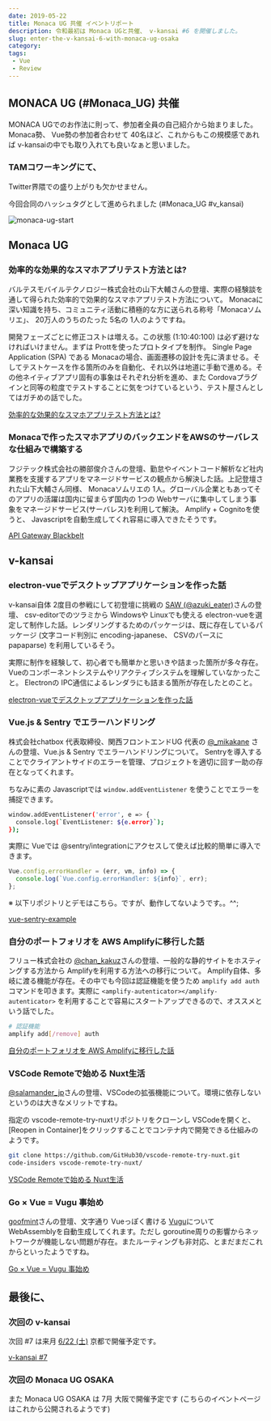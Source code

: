 ```yaml
---
date: 2019-05-22
title: Monaca UG 共催 イベントリポート
description: 令和最初は Monaca UGと共催、 v-kansai #6 を開催しました。
slug: enter-the-v-kansai-6-with-monaca-ug-osaka
category: 
tags: 
 - Vue
 - Review
---
```


## MONACA UG (#Monaca_UG) 共催

MONACA UGでのお作法に則って、参加者全員の自己紹介から始まりました。 Monaca勢、 Vue勢の参加者合わせて 40名ほど、これからもこの規模感であれば v-kansaiの中でも取り入れても良いなぁと思いました。

### TAMコワーキングにて、

Twitter界隈での盛り上がりも欠かせません。

今回合同のハッシュタグとして進められました (#Monaca_UG #v_kansai)

![monaca-ug-start](//images.ctfassets.net/gzkue3szf85p/1R7PH3fJN1xdFZMahXASBX/8d32254dca2a5403703bcebc3f20ec75/IMG_1243.JPG)

## Monaca UG

### 効率的な効果的なスマホアプリテスト方法とは?

バルテスモバイルテクノロジー株式会社の山下大輔さんの登壇、実際の経験談を通して得られた効率的で効果的なスマホアプリテスト方法について。 Monacaに深い知識を持ち、コミュニティ活動に積極的な方に送られる称号「Monacaソムリエ」、 20万人のうちのたった 5名の 1人のようですね。

開発フェーズごとに修正コストは増える。この状態 (1:10:40:100) は必ず避けなければいけません。まずは Prottを使ったプロトタイプを制作。 Single Page Application (SPA) である Monacaの場合、画面遷移の設計を先に済ませる。そしてテストケースを作る箇所のみを自動化、それ以外は地道に手動で進める。その他ネイティブアプリ固有の事象はそれぞれ分析を進め、また Cordovaプラグインと同等の粒度でテストすることに気をつけているという、テスト屋さんとしてはガチめの話でした。

<a class="link-preview" href="https://www.slideshare.net/DaisukeYamashita4/monaca-ug-osaka20190522">効率的な効果的なスマホアプリテスト方法とは?</a>


### Monacaで作ったスマホアプリのバックエンドをAWSのサーバレスな仕組みで構築する

フジテック株式会社の勝部俊介さんの登壇、勤怠やイベントコード解析など社内業務を支援するアプリをマネージドサービスの観点から解決した話。上記登壇された山下大輔さん同様、 Monacaソムリエの 1人。グローバル企業ともあってそのアプリの活躍は国内に留まらず国内の 1つの Webサーバに集中してしまう事象をマネージドサービス(サーバレス)を利用して解決。 Amplify + Cognitoを使うと、 Javascriptを自動生成してくれ容易に導入できたそうです。

<a class="link-preview" href="https://www.slideshare.net/AmazonWebServicesJapan/aws-black-belt-online-seminar-2016-amazon-api-gateway">API Gateway Blackbelt</a>

## v-kansai

### electron-vueでデスクトップアプリケーションを作った話

v-kansai自体 2度目の参戦にして初登壇に挑戦の [SAW (@azuki_eater)](https://twitter.com/azuki_eater)さんの登壇、 csv-editorでのツラミから Windowsや Linuxでも使える electron-vueを選定して制作した話。レンダリングするためのパッケージは、既に存在しているパッケージ (文字コード判別に encoding-japanese、 CSVのパースに papaparse) を利用しているそう。

実際に制作を経験して、初心者でも簡単かと思いきや詰まった箇所が多々存在。 Vueのコンポーネントシステムやリアクティブシステムを理解していなかったこと。 Electronの IPC通信によるレンダラにも詰まる箇所が存在したとのこと。

<a class="link-preview" href="https://www.slideshare.net/azuki-penguin/vuejselectronvue-147187848">electron-vueでデスクトップアプリケーションを作った話</a>

### Vue.js & Sentry でエラーハンドリング

株式会社chatbox 代表取締役、関西フロントエンドUG 代表の [@_mikakane](https://twitter.com/_mikakane) さんの登壇、Vue.js & Sentry でエラーハンドリングについて。 Sentryを導入することでクライアントサイドのエラーを管理、プロジェクトを適切に回す一助の存在となってくれます。

ちなみに素の Javascriptでは `window.addEventListener` を使うことでエラーを捕捉できます。

```bash
window.addEventListener('error', e => {
  console.log(`EventListener: ${e.error}`);
});
```

実際に Vueでは @sentry/integrationにアクセスして使えば比較的簡単に導入できます。

```js
Vue.config.errorHandler = (err, vm, info) => {
  console.log(`Vue.config.errorHandler: ${info}`, err);
};
```

※ 以下リポジトリとデモはこちら。ですが、動作してないようです。。^^;

<a class="link-preview" href="https://github.com/chatbox-inc/vue-sentry-example">vue-sentry-example</a>

### 自分のポートフォリオを AWS Amplifyに移行した話

フリュー株式会社の [@chan_kakuz](https://twitter.com/chan_kakuz)さんの登壇、一般的な静的サイトをホスティングする方法から Amplifyを利用する方法への移行について。 Amplify自体、多岐に渡る機能が存在。その中でも今回は認証機能を使うため `amplify add auth` コマンドを叩きます。実際に `<amplify-autenticator></amplify-autenticator>` を利用することで容易にスタートアップできるので、オススメという話でした。

```bash
# 認証機能
amplify add[/remove] auth
```

<a class="link-preview" href="https://slides.com/chan_kakuz/amplify#/">自分のポートフォリオを AWS Amplifyに移行した話</a>

### VSCode Remoteで始める Nuxt生活

[@salamander_jp](https://twitter.com/salamander_jp)さんの登壇、VSCodeの拡張機能について。環境に依存しないというのは大きなメリットですね。

指定の vscode-remote-try-nuxtリポジトリをクローンし VSCodeを開くと、 [Reopen in Container]をクリックすることでコンテナ内で開発できる仕組みのようです。

```bash
git clone https://github.com/GitHub30/vscode-remote-try-nuxt.git
code-insiders vscode-remote-try-nuxt/
```

<a class="link-preview" href="https://qiita.com/relu/items/defde8de8c4d21af662f">VSCode Remoteで始める Nuxt生活</a>

### Go × Vue = Vugu 事始め

[goofmint](https://twitter.com/goofmint)さんの登壇、文字通り Vueっぽく書ける [Vugu](https://www.vugu.org/)について WebAssemblyを自動生成してくれます。ただし goroutine周りの影響からネットワークが機能しない問題が存在。またルーティングも非対応、とまだまだこれからといったようですね。

<a class="link-preview" href="https://qiita.com/goofmint/items/5ca362af3cbd34eeaf59">Go × Vue = Vugu 事始め</a>

## 最後に、

### 次回の v-kansai

次回 #7 は来月 [6/22 (土)](https://vuekansai.connpass.com/event/127057) 京都で開催予定です。

<a class="link-preview" href="https://vuekansai.connpass.com/event/127057">v-kansai #7</a>

### 次回の Monaca UG OSAKA

また Monaca UG OSAKA は 7月 大阪で開催予定です (こちらのイベントページはこれから公開されるようです)

